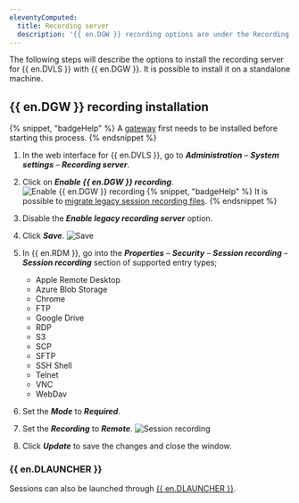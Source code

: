 ```yaml
---
eleventyComputed:
  title: Recording server
  description: '{{ en.DGW }} recording options are under the Recording server section.'
---
```

The following steps will describe the options to install the recording server for {{ en.DVLS }} with {{ en.DGW }}. It is possible to install it on a standalone machine.

## {{ en.DGW }} recording installation
{% snippet, "badgeHelp" %}
A [gateway](/dgw/server/server-configuration/) first needs to be installed before starting this process.
{% endsnippet %}

1. In the web interface for {{ en.DVLS }}, go to ***Administration*** – ***System settings*** – ***Recording server***.
1. Click on ***Enable {{ en.DGW }} recording***.
![Enable {{ en.DGW }} recording](https://cdnweb.devolutions.net/docs/DVLS0000_2024_2.png)
   {% snippet, "badgeHelp" %}
   It is possible to [migrate legacy session recording files](/powershell/gateway-powershell/recording-server-migration-tool/).
   {% endsnippet %}

1. Disable the ***Enable legacy recording server*** option.
1. Click ***Save***.
![Save](https://cdnweb.devolutions.net/docs/DVLS0001_2024_2.png)
1. In {{ en.RDM }}, go into the ***Properties*** – ***Security*** – ***Session recording*** – ***Session recording*** section of supported entry types;
    * Apple Remote Desktop
    * Azure Blob Storage
    * Chrome
    * FTP
    * Google Drive
    * RDP
    * S3
    * SCP
    * SFTP
    * SSH Shell
    * Telnet
    * VNC
    * WebDav
1. Set the ***Mode*** to ***Required***.
1. Set the ***Recording*** to ***Remote***.
![Session recording](https://cdnweb.devolutions.net/docs/RDMW0000_2024_2.png)
1. Click ***Update*** to save the changes and close the window.

### {{ en.DLAUNCHER }}
Sessions can also be launched through [{{ en.DLAUNCHER }}](/server/launcher/utilization/how-open-session/).
